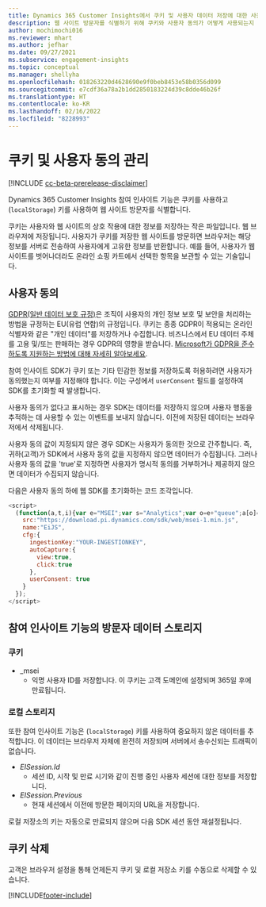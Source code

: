```yaml
---
title: Dynamics 365 Customer Insights에서 쿠키 및 사용자 데이터 저장에 대한 사용자 동의 관리
description: 웹 사이트 방문자를 식별하기 위해 쿠키와 사용자 동의가 어떻게 사용되는지 이해합니다.
author: mochimochi016
ms.reviewer: mhart
ms.author: jefhar
ms.date: 09/27/2021
ms.subservice: engagement-insights
ms.topic: conceptual
ms.manager: shellyha
ms.openlocfilehash: 018263220d4628690e9f0beb8453e58b0356d099
ms.sourcegitcommit: e7cdf36a78a2b1dd2850183224d39c8dde46b26f
ms.translationtype: HT
ms.contentlocale: ko-KR
ms.lasthandoff: 02/16/2022
ms.locfileid: "8228993"
---
```

# <a name="manage-cookies-and-user-consent"></a>쿠키 및 사용자 동의 관리

[!INCLUDE [cc-beta-prerelease-disclaimer](includes/cc-beta-prerelease-disclaimer.md)]

Dynamics 365 Customer Insights 참여 인사이트 기능은 쿠키를 사용하고 (`localStorage`) 키를 사용하여 웹 사이트 방문자를 식별합니다.

쿠키는 사용자와 웹 사이트의 상호 작용에 대한 정보를 저장하는 작은 파일입니다. 웹 브라우저에 저장됩니다. 사용자가 쿠키를 저장한 웹 사이트를 방문하면 브라우저는 해당 정보를 서버로 전송하여 사용자에게 고유한 정보를 반환합니다. 예를 들어, 사용자가 웹 사이트를 벗어나더라도 온라인 쇼핑 카트에서 선택한 항목을 보관할 수 있는 기술입니다.

## <a name="user-consent"></a>사용자 동의

[GDPR(일반 데이터 보호 규정)](/dynamics365/get-started/gdpr/)은 조직이 사용자의 개인 정보 보호 및 보안을 처리하는 방법을 규정하는 EU(유럽 연합)의 규정입니다. 쿠키는 종종 GDPR이 적용되는 온라인 식별자와 같은 "개인 데이터"를 저장하거나 수집합니다. 비즈니스에서 EU 데이터 주체를 고용 및/또는 판매하는 경우 GDPR의 영향을 받습니다. [Microsoft가 GDPR을 준수하도록 지원하는 방법에 대해 자세히 알아보세요](https://www.microsoft.com/trust-center/privacy/gdpr-faqs).

참여 인사이트 SDK가 쿠키 또는 기타 민감한 정보를 저장하도록 허용하려면 사용자가 동의했는지 여부를 지정해야 합니다. 이는 구성에서 `userConsent` 필드를 설정하여 SDK를 초기화할 때 발생합니다.

사용자 동의가 없다고 표시하는 경우 SDK는 데이터를 저장하지 않으며 사용자 행동을 추적하는 데 사용할 수 있는 이벤트를 보내지 않습니다. 이전에 저장된 데이터는 브라우저에서 삭제됩니다.

사용자 동의 값이 지정되지 않은 경우 SDK는 사용자가 동의한 것으로 간주합니다. 즉, 귀하(고객)가 SDK에서 사용자 동의 값을 지정하지 않으면 데이터가 수집됩니다. 그러나 사용자 동의 값을 'true'로 지정하면 사용자가 명시적 동의를 거부하거나 제공하지 않으면 데이터가 수집되지 않습니다.

다음은 사용자 동의 하에 웹 SDK를 초기화하는 코드 조각입니다.
```js
<script>
  (function(a,t,i){var e="MSEI";var s="Analytics";var o=e+"queue";a[o]=a[o]||[];var r=a[e]||function(n){var t={};t[s]={};function e(e){while(e.length){var r=e.pop();t[s][r]=function(e){return function(){a[o].push([e,n,arguments])}}(r)}}var r="track";var i="set";e([r+"Event",r+"View",r+"Action",i+"Property",i+"User","initialize","teardown"]);return t}(i.name);var n=i.name;if(!a[e]){a[n]=r[s];a[o].push(["new",n]);setTimeout(function(){var e="script";var r=t.createElement(e);r.async=1;r.src=i.src;var n=t.getElementsByTagName(e)[0];n.parentNode.insertBefore(r,n)},1)}else{a[n]=new r[s]}if(i.user){a[n].setUser(i.user)}if(i.props){for(var c in i.props){a[n].setProperty(c,i.props[c])}}a[n].initialize(i.cfg)})(window,document,{
    src:"https://download.pi.dynamics.com/sdk/web/msei-1.min.js",
    name:"EiJS",
    cfg:{
      ingestionKey:"YOUR-INGESTIONKEY",
      autoCapture:{
        view:true,
        click:true
      },
      userConsent: true
    }
  });
</script>
```

## <a name="visitor-data-storage-in-engagement-insights-capability"></a>참여 인사이트 기능의 방문자 데이터 스토리지

### <a name="cookies"></a>쿠키

- _msei
    - 익명 사용자 ID를 저장합니다. 이 쿠키는 고객 도메인에 설정되며 365일 후에 만료됩니다.

### <a name="local-storage"></a>로컬 스토리지

또한 참여 인사이트 기능은 (`localStorage`) 키를 사용하여 중요하지 않은 데이터를 추적합니다. 이 데이터는 브라우저 자체에 완전히 저장되며 서버에서 송수신되는 트래픽이 없습니다.

- *EISession.Id*
    - 세션 ID, 시작 및 만료 시기와 같이 진행 중인 사용자 세션에 대한 정보를 저장합니다.
- *EISession.Previous*
    - 현재 세션에서 이전에 방문한 페이지의 URL을 저장합니다.

로컬 저장소의 키는 자동으로 만료되지 않으며 다음 SDK 세션 동안 재설정됩니다.

## <a name="deleting-cookies"></a>쿠키 삭제

고객은 브라우저 설정을 통해 언제든지 쿠키 및 로컬 저장소 키를 수동으로 삭제할 수 있습니다.


[!INCLUDE[footer-include](../includes/footer-banner.md)]

